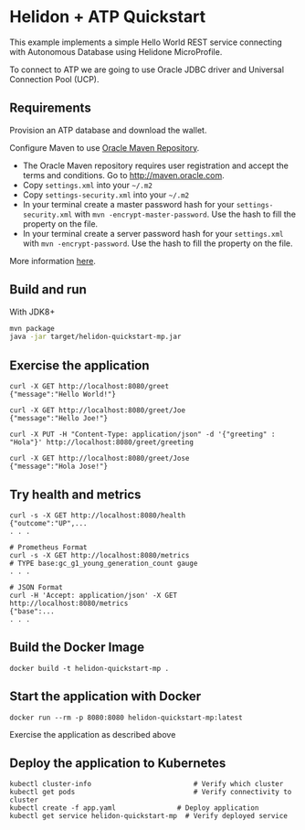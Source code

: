 # Helidon + ATP Quickstart

This example implements a simple Hello World REST service connecting with Autonomous Database using Helidone MicroProfile.

To connect to ATP we are going to use Oracle JDBC driver and Universal Connection Pool (UCP).

## Requirements

Provision an ATP database and download the wallet.

Configure Maven to use [Oracle Maven Repository](https://maven.oracle.com/).

- The Oracle Maven repository requires user registration and accept the terms and conditions. Go to http://maven.oracle.com.
- Copy `settings.xml` into your `~/.m2`
- Copy `settings-security.xml` into your `~/.m2`
- In your terminal create a master password hash for your `settings-security.xml` with  `mvn -encrypt-master-password`. Use the hash to fill the property on the file.
- In your terminal create a server password hash for your `settings.xml` with  `mvn -encrypt-password`. Use the hash to fill the property on the file.

More information [here](https://blogs.oracle.com/dev2dev/get-oracle-jdbc-drivers-and-ucp-from-oracle-maven-repository-without-ides).

## Build and run

With JDK8+
```bash
mvn package
java -jar target/helidon-quickstart-mp.jar
```

## Exercise the application

```
curl -X GET http://localhost:8080/greet
{"message":"Hello World!"}

curl -X GET http://localhost:8080/greet/Joe
{"message":"Hello Joe!"}

curl -X PUT -H "Content-Type: application/json" -d '{"greeting" : "Hola"}' http://localhost:8080/greet/greeting

curl -X GET http://localhost:8080/greet/Jose
{"message":"Hola Jose!"}
```

## Try health and metrics

```
curl -s -X GET http://localhost:8080/health
{"outcome":"UP",...
. . .

# Prometheus Format
curl -s -X GET http://localhost:8080/metrics
# TYPE base:gc_g1_young_generation_count gauge
. . .

# JSON Format
curl -H 'Accept: application/json' -X GET http://localhost:8080/metrics
{"base":...
. . .

```

## Build the Docker Image

```
docker build -t helidon-quickstart-mp .
```

## Start the application with Docker

```
docker run --rm -p 8080:8080 helidon-quickstart-mp:latest
```

Exercise the application as described above

## Deploy the application to Kubernetes

```
kubectl cluster-info                         # Verify which cluster
kubectl get pods                             # Verify connectivity to cluster
kubectl create -f app.yaml               # Deploy application
kubectl get service helidon-quickstart-mp  # Verify deployed service
```
